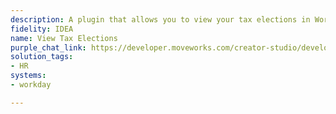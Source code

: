 ```yaml
---
description: A plugin that allows you to view your tax elections in Workday.
fidelity: IDEA
name: View Tax Elections
purple_chat_link: https://developer.moveworks.com/creator-studio/developer-tools/purple-chat?purple_chat_v1=%7B%22messages%22%3A%5B%7B%22from%22%3A%22USER%22%2C%22text%22%3A%22%3Cp%3EI+want+to+view+my+tax+elections.%3Cbr%3E%3C%2Fp%3E%22%7D%2C%7B%22from%22%3A%22BOT%22%2C%22text%22%3A%22%3Cp%3EI%27ll+retrieve+your+tax+elections+from+Workday.%3Cbr%3E%3C%2Fp%3E%22%7D%2C%7B%22from%22%3A%22ANNOTATION%22%2C%22text%22%3A%22Fetching+tax+elections+from+Workday%22%7D%2C%7B%22from%22%3A%22BOT%22%2C%22text%22%3A%22%3Cp%3EHere+are+your+current+tax+elections%3A%3Cbr%3E%3C%2Fp%3E%22%2C%22cards%22%3A%5B%7B%22title%22%3A%22Federal+Tax+Election%22%2C%22text%22%3A%22%3Cb%3EStatus%3A+%3C%2Fb%3E+Married%3Cbr%3E%3Cb%3EAllowances%3A+%3C%2Fb%3E+2%3Cbr%3E%3Cb%3EAdditional+withholding%3A+%3C%2Fb%3E+%24100%3Cbr%3E%22%7D%2C%7B%22title%22%3A%22State+Tax+Election%22%2C%22text%22%3A%22%3Cb%3EState%3A+%3C%2Fb%3E+California%3Cbr%3E%3Cb%3EStatus%3A+%3C%2Fb%3E+Single%3Cbr%3E%3Cb%3EAllowances%3A+%3C%2Fb%3E+1%3Cbr%3E%3Cb%3EAdditional+withholding%3A+%3C%2Fb%3E+%2450%3Cbr%3E%22%7D%5D%7D%5D%2C%22settings%22%3A%7B%22colorStyle%22%3A%22LIGHT%22%2C%22startTime%22%3A%2211%3A43%2BAM%22%2C%22defaultPerson%22%3A%22GWEN%22%2C%22editable%22%3Atrue%2C%22botName%22%3A%22%22%2C%22botImageUrl%22%3A%22%22%7D%7D
solution_tags:
- HR
systems:
- workday

---
```

